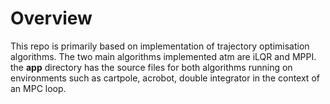 # Overview

This repo is primarily based on implementation of trajectory optimisation algorithms. The two main algorithms implemented atm are iLQR and MPPI.
the **app** directory has the source files for both algorithms running on environments such as cartpole, acrobot, double integrator in the context of an MPC loop.
